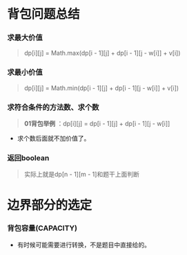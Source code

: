 # 背包问题总结

### 求最大价值
> dp[i][j] = Math.max(dp[i - 1][j] + dp[i - 1][j - w[i]] + v[i])
### 求最小价值
> dp[i][j] = Math.min(dp[i - 1][j] + dp[i - 1][j - w[i]] + v[i])


### 求符合条件的方法数、求个数
> **01背包举例** ：dp[i][j] = dp[i - 1][j] + dp[i - 1][j - w[i]]
* 求个数后面就不加价值了。

### 返回boolean
> 实际上就是dp[n - 1][m - 1]和题干上面判断



# 边界部分的选定
### 背包容量(CAPACITY)
* 有时候可能需要进行转换，不是题目中直接给的。

